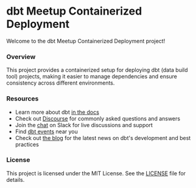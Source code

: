 # dbt Meetup Containerized Deployment

Welcome to the dbt Meetup Containerized Deployment project!

### Overview

This project provides a containerized setup for deploying dbt (data build tool) projects, making it easier to manage dependencies and ensure consistency across different environments.

### Resources

- Learn more about dbt [in the docs](https://docs.getdbt.com/docs/introduction)
- Check out [Discourse](https://discourse.getdbt.com/) for commonly asked questions and answers
- Join the [chat](https://community.getdbt.com/) on Slack for live discussions and support
- Find [dbt events](https://events.getdbt.com) near you
- Check out [the blog](https://blog.getdbt.com/) for the latest news on dbt's development and best practices

### License

This project is licensed under the MIT License. See the [LICENSE](LICENSE) file for details.
